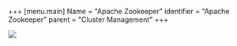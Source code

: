 +++
[menu.main]
Name = "Apache Zookeeper"
identifier = "Apache Zookeeper"
parent = "Cluster Management"
+++

![](http://zookeeper.apache.org/images/zookeeper_small.gif)